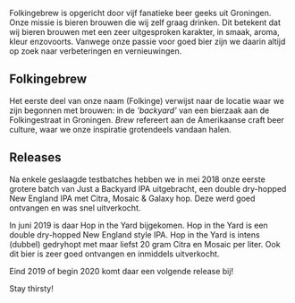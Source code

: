 Folkingebrew is opgericht door vijf fanatieke beer geeks uit Groningen. Onze missie is bieren brouwen die wij zelf graag drinken. Dit betekent dat wij bieren brouwen met een zeer uitgesproken karakter, in smaak, aroma, kleur enzovoorts. Vanwege onze passie voor goed bier zijn we daarin altijd op zoek naar verbeteringen en vernieuwingen.

## Folkingebrew

Het eerste deel van onze naam (Folkinge) verwijst naar de locatie waar we zijn begonnen met brouwen: in de _'backyard'_ van een bierzaak aan de Folkingestraat in Groningen. _Brew_ refereert aan de Amerikaanse craft beer culture, waar we onze inspiratie grotendeels vandaan halen.

## Releases

Na enkele geslaagde testbatches hebben we in mei 2018 onze eerste grotere batch van Just a Backyard IPA uitgebracht, een double dry-hopped New England IPA met Citra, Mosaic & Galaxy hop. Deze werd goed ontvangen en was snel uitverkocht.

In juni 2019 is daar Hop in the Yard bijgekomen. Hop in the Yard is een double dry-hopped New England style IPA. Hop in the Yard is intens (dubbel) gedryhopt met maar liefst 20 gram Citra en Mosaic per liter. Ook dit bier is zeer goed ontvangen en inmiddels uitverkocht.

Eind 2019 of begin 2020 komt daar een volgende release bij!

Stay thirsty!
